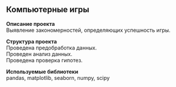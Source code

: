 ## Компьютерные игры  

**Описание проекта**  
Выявление закономерностей, определяющих успешность игры.  

**Структура проекта**  
Проведена предобработка данных.  
Проведен анализ данных.  
Проведена проверка гипотез.  

**Используемые библиотеки**  
pandas, matplotlib, seaborn, numpy, scipy